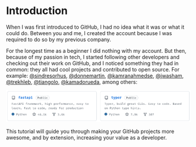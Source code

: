 # Introduction

When I was first introduced to GitHub,
I had no idea what it was or what it could do.
Between you and me,
I created the account because I was required to do so by my previous company.

For the longest time as a beginner
I did nothing with my account.
But then,
because of my passion in tech,
I started following other developers
and checking out their work on GitHub,
and I noticed something they had in common:
they all had cool projects
and contributed to open source.
For example:
[@sindresorhus](https://github.com/sindresorhus),
[@donnemartin](https://github.com/donnemartin),
[@kamranahmedse](https://github.com/kamranahmedse),
[@jwasham](https://github.com/jwasham),
[@trekhleb](https://github.com/trekhleb),
[@tiangolo](https://github.com/tiangolo),
[@kamadorueda](https://github.com/kamadorueda),
among others:

![FastAPI and Typer by Tiangolo](./tiangolo-projects.png)

This tutorial will guide you
through making your GitHub projects more awesome,
and by extension,
increasing your value as a developer.
